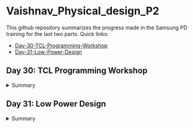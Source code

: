 # Vaishnav_Physical_design_P2

This github repository summarizes the progress made in the Samsung PD training for the last two parts. Quick links:

- [Day-30-TCL-Programming-Workshop](https://github.com/NkVaishnav/Vaishnav_Physical_design_P2/tree/main#day-30-tcl-programming-workshop)
- [Day-31-Low-Power-Design]()


## Day 30: TCL Programming Workshop
<details>
<summary>Summary</summary>

</details>


## Day 31: Low Power Design 

<details>
<summary>Summary</summary>


</details>
